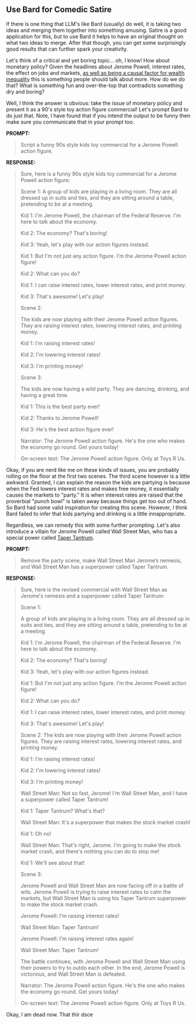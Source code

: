 ## Use Bard for Comedic Satire 

If there is one thing that LLM's like Bard (usually) do well, it is taking two ideas and merging them together into something amusing. Satire is a good application for this, but to use Bard it helps to have an original thought on what two ideas to merge. After that though, you can get some surprisingly good results that can further spark your creativity. 

Let's think of a critical and yet boring topic... oh, I know! How about monetary policy? Given the headlines about Jerome Powell, interest rates, the effect on jobs and markets, [as well as being a causal factor for wealth inequality](https://www.youtube.com/watch?v=EpMLAQbSYAw) this is something people should talk about more. How do we do that? What is something fun and over-the-top that contradicts something dry and boring? 

Well, I think the answer is obvious: take the issue of monetary policy and present it as a 90's style toy action figure commercial! Let's prompt Bard to do just that. Note, I have found that if you intend the output to be funny then make sure you communicate that in your prompt too. 

**PROMPT:**

> Script a funny 90s style kids toy commercial for a Jerome Powell action figure.

**RESPONSE:**

>Sure, here is a funny 90s style kids toy commercial for a Jerome Powell action figure:
>
>Scene 1:
>A group of kids are playing in a living room. They are all dressed up in suits and ties, and they are sitting around a table, pretending to be at a meeting.
>
>Kid 1: I'm Jerome Powell, the chairman of the Federal Reserve. I'm here to talk about the economy.
>
>Kid 2: The economy? That's boring!
>
>Kid 3: Yeah, let's play with our action figures instead.
>
>Kid 1: But I'm not just any action figure. I'm the Jerome Powell action figure!
>
>Kid 2: What can you do?
>
>Kid 1: I can raise interest rates, lower interest rates, and print money.
>
>Kid 3: That's awesome! Let's play!
>
>Scene 2:
>
>The kids are now playing with their Jerome Powell action figures. They are raising interest rates, lowering interest rates, and printing money.
>
>Kid 1: I'm raising interest rates!
>
>Kid 2: I'm lowering interest rates!
>
>Kid 3: I'm printing money!
>
>Scene 3:
>
>The kids are now having a wild party. They are dancing, drinking, and having a great time.
>
>Kid 1: This is the best party ever!
>
>Kid 2: Thanks to Jerome Powell!
>
>Kid 3: He's the best action figure ever!
>
>Narrator: The Jerome Powell action figure. He's the one who makes the economy go round. Get yours today!
>
>On-screen text: The Jerome Powell action figure. Only at Toys R Us.

Okay, if you are nerd like me on these kinds of issues, you are probably rolling on the floor at the first two scenes. The third scene however is a little awkward. Granted, I can explain the reason the kids are partying is because when the Fed lowers interest rates and makes free money, it essentially causes the markets to "party." It is when interest rates are raised that the proverbial "punch bowl" is taken away because things get too out of hand. So Bard had some valid inspiration for creating this scene. However, I think Bard failed to infer that kids partying and drinking is a little innappropriate. 

Regardless, we can remedy this with some further prompting. Let's also introduce a villain for Jerome Powell called Wall Street Man, who has a special power called [Taper Tantrum](https://www.investopedia.com/terms/t/taper-tantrum.asp). 

**PROMPT:**

>Remove the party scene, make Wall Street Man Jerome’s nemesis, and Wall Street Man has a superpower called Taper Tantrum.

**RESPONSE:**

>Sure, here is the revised commercial with Wall Street Man as Jerome's nemesis and a superpower called Taper Tantrum:
>
>Scene 1:
>
>A group of kids are playing in a living room. They are all dressed up in suits and ties, and they are sitting around a table, pretending to be at a meeting.
>
>Kid 1: I'm Jerome Powell, the chairman of the Federal Reserve. I'm here to talk about the economy.
>
>Kid 2: The economy? That's boring!
>
>Kid 3: Yeah, let's play with our action figures instead.
>
>Kid 1: But I'm not just any action figure. I'm the Jerome Powell action figure!
>
>Kid 2: What can you do?
>
>Kid 1: I can raise interest rates, lower interest rates, and print money.
>
>Kid 3: That's awesome! Let's play!
>
>Scene 2:
>The kids are now playing with their Jerome Powell action figures. They are raising interest rates, lowering interest rates, and printing money.
>
>Kid 1: I'm raising interest rates!
>
>Kid 2: I'm lowering interest rates!
>
>Kid 3: I'm printing money!
>
>Wall Street Man: Not so fast, Jerome! I'm Wall Street Man, and I have a superpower called Taper Tantrum!
>
>Kid 1: Taper Tantrum? What's that?
>
>Wall Street Man: It's a superpower that makes the stock market crash!
>
>Kid 1: Oh no!
>
>Wall Street Man: That's right, Jerome. I'm going to make the stock market crash, and there's nothing you can do to stop me!
>
>Kid 1: We'll see about that!
>
>Scene 3:
>
>Jerome Powell and Wall Street Man are now facing off in a battle of wits. Jerome Powell is trying to raise interest rates to calm the markets, but Wall Street Man is using his Taper Tantrum superpower to make the stock market crash.
>
>Jerome Powell: I'm raising interest rates!
>
>Wall Street Man: Taper Tantrum!
>
>Jerome Powell: I'm raising interest rates again!
>
>Wall Street Man: Taper Tantrum!
>
>The battle continues, with Jerome Powell and Wall Street Man using their powers to try to outdo each other. In the end, Jerome Powell is victorious, and Wall Street Man is defeated.
>
>Narrator: The Jerome Powell action figure. He's the one who makes the economy go round. Get yours today!
>
>On-screen text: The Jerome Powell action figure. Only at Toys R Us.

Okay, I am dead now. That thir dsce
